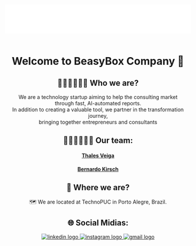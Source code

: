 
<div align="center">
  <img src="Logotipo_Beasybox_Branco.png" width="716" height="77" alt="gmail logo"  />
</div>

<br>

<h1 align="center"> Welcome to BeasyBox Company 💼 </h1>


<h2  align="center"> 🧑🏻‍💻🧑🏻‍💻 Who we are? </h2> 
<p  align="center"> We are a technology startup aiming to help the consulting market <br>
through fast, AI-automated reports. <br>
In addition to creating a valuable tool, we partner in the transformation journey, <br>
bringing together entrepreneurs and consultants
</p>


<h2 align="center" > 🏃🏻‍♂️🏃🏻‍♂️ Our team: </h2>

<h4 align="center"> <a href = "https://github.com/Thales-cv" target="_blank"> Thales Veiga </a></h4>
<h4 align="center"> <a href = "https://github.com/kirschzao" target="_blank"> Bernardo Kirsch </a></h4>


<h2 align="center" > 📍 Where we are? </h2>
<p  align="center"> 🗺️ We are located at TechnoPUC in Porto Alegre, Brazil. </p>

<h2 align="center" > 🌐 Social Midias: </h2>
<div align="center">
  <a href="https://www.linkedin.com/company/beasybox-tech/" target="_blank">
    <img src="https://raw.githubusercontent.com/maurodesouza/profile-readme-generator/master/src/assets/icons/social/linkedin/default.svg" width="52" height="40" alt="linkedin logo"  />
  </a>
  <a href="https://www.instagram.com/beasybox/" target="_blank">
      <img src="https://raw.githubusercontent.com/maurodesouza/profile-readme-generator/master/src/assets/icons/social/instagram/default.svg" width="52" height="40" alt="instagram logo"  />
  </a>
  <a href="https://www.beasybox.com/" target="_blank">
      <img src="https://raw.githubusercontent.com/maurodesouza/profile-readme-generator/master/src/assets/icons/social/gmail/default.svg" width="52" height="40" alt="gmail logo"  />
  </a>
</div>
